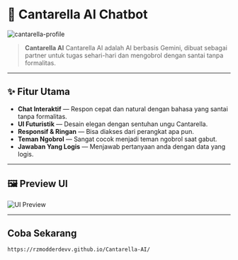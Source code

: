 # 💜 Cantarella AI Chatbot  

![cantarella-profile](https://github.com/user-attachments/assets/2edd16b2-1abc-4663-8d9e-540e9ebcc0d4)


> **Cantarella AI** Cantarella AI adalah AI berbasis Gemini, dibuat sebagai partner untuk tugas sehari-hari dan mengobrol dengan santai tanpa formalitas.

---

## ✨ Fitur Utama
-  **Chat Interaktif** — Respon cepat dan natural dengan bahasa yang santai tanpa formalitas.
-  **UI Futuristik** — Desain elegan dengan sentuhan ungu Cantarella.
-  **Responsif & Ringan** — Bisa diakses dari perangkat apa pun.
-  **Teman Ngobrol** — Sangat cocok menjadi teman ngobrol saat gabut.
-  **Jawaban Yang Logis** — Menjawab pertanyaan anda dengan data yang logis.

---

## 🖼 Preview UI

![UI Preview](<img width="1917" height="987" alt="Cuplikan layar 2025-08-10 215327" src="https://github.com/user-attachments/assets/15fb1c76-f3e8-4cea-955d-896f9d0bafb7" />
)

---

## Coba Sekarang
``` https://rzmodderdevv.github.io/Cantarella-AI/ ```

